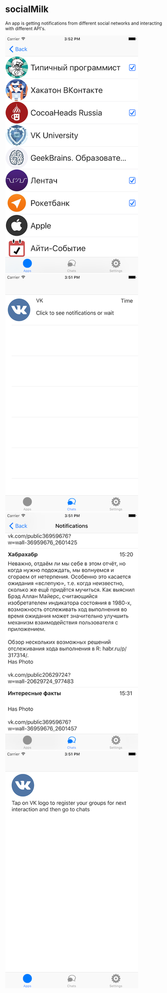 # socialMilk
An app is getting notifications from different social networks and interacting with different API's.

![alt tag](https://github.com/Kirillzzy/socialMilk/blob/master/groups.png)
![alt tag](https://github.com/Kirillzzy/socialMilk/blob/master/chats.png)
![alt tag](https://github.com/Kirillzzy/socialMilk/blob/master/notifications.png)
![alt tag](https://github.com/Kirillzzy/socialMilk/blob/master/apps.png)

